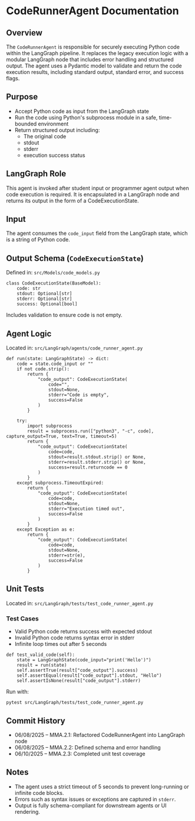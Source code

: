 # CodeRunnerAgent Documentation

## Overview

The `CodeRunnerAgent` is responsible for securely executing Python code within the LangGraph pipeline. It replaces the legacy execution logic with a modular LangGraph node that includes error handling and structured output. The agent uses a Pydantic model to validate and return the code execution results, including standard output, standard error, and success flags.

## Purpose

- Accept Python code as input from the LangGraph state
- Run the code using Python's subprocess module in a safe, time-bounded environment
- Return structured output including:
  - The original code
  - stdout
  - stderr
  - execution success status

## LangGraph Role

This agent is invoked after student input or programmer agent output when code execution is required. It is encapsulated in a LangGraph node and returns its output in the form of a CodeExecutionState.

## Input

The agent consumes the `code_input` field from the LangGraph state, which is a string of Python code.

## Output Schema (`CodeExecutionState`)

Defined in: `src/Models/code_models.py`

```
class CodeExecutionState(BaseModel):
    code: str
    stdout: Optional[str]
    stderr: Optional[str]
    success: Optional[bool]
```

Includes validation to ensure code is not empty.

## Agent Logic

Located in: `src/LangGraph/agents/code_runner_agent.py`

```
def run(state: LangGraphState) -> dict:
    code = state.code_input or ""
    if not code.strip():
        return {
            "code_output": CodeExecutionState(
                code="",
                stdout=None,
                stderr="Code is empty",
                success=False
            )
        }

    try:
        import subprocess
        result = subprocess.run(["python3", "-c", code], capture_output=True, text=True, timeout=5)
        return {
            "code_output": CodeExecutionState(
                code=code,
                stdout=result.stdout.strip() or None,
                stderr=result.stderr.strip() or None,
                success=result.returncode == 0
            )
        }
    except subprocess.TimeoutExpired:
        return {
            "code_output": CodeExecutionState(
                code=code,
                stdout=None,
                stderr="Execution timed out",
                success=False
            )
        }
    except Exception as e:
        return {
            "code_output": CodeExecutionState(
                code=code,
                stdout=None,
                stderr=str(e),
                success=False
            )
        }
```

## Unit Tests

Located in: `src/LangGraph/tests/test_code_runner_agent.py`

### Test Cases

- Valid Python code returns success with expected stdout
- Invalid Python code returns syntax error in stderr
- Infinite loop times out after 5 seconds

```
def test_valid_code(self):
    state = LangGraphState(code_input="print('Hello')")
    result = run(state)
    self.assertTrue(result["code_output"].success)
    self.assertEqual(result["code_output"].stdout, "Hello")
    self.assertIsNone(result["code_output"].stderr)
```

Run with:

```
pytest src/LangGraph/tests/test_code_runner_agent.py
```

## Commit History

- 06/08/2025 – MMA.2.1: Refactored CodeRunnerAgent into LangGraph node
- 06/08/2025 – MMA.2.2: Defined schema and error handling
- 06/10/2025 – MMA.2.3: Completed unit test coverage

## Notes

- The agent uses a strict timeout of 5 seconds to prevent long-running or infinite code blocks.
- Errors such as syntax issues or exceptions are captured in `stderr`.
- Output is fully schema-compliant for downstream agents or UI rendering.
